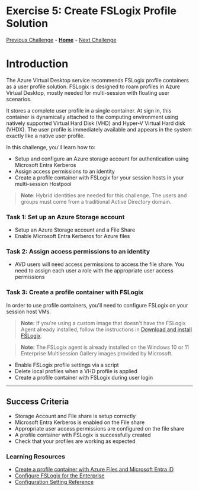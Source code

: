# Exercise 5: Create FSLogix Profile Solution

[Previous Challenge](./04-multi-session-Hostpools.md) - **[Home](../Readme.md)** - [Next Challenge](./06-scaling-plan.md)

# Introduction

The Azure Virtual Desktop service recommends FSLogix profile containers as a user profile solution. FSLogix is designed to roam profiles in Azure Virtual Desktop, mostly needed for multi-session with floating user scenarios.

It stores a complete user profile in a single container. At sign in, this container is dynamically attached to the computing environment using natively supported Virtual Hard Disk (VHD) and Hyper-V Virtual Hard disk (VHDX). The user profile is immediately available and appears in the system exactly like a native user profile. 

In this challenge, you'll learn how to:

- Setup and configure an Azure storage account for authentication using Microsoft Entra Kerberos
- Assign access permissions to an identity
- Create a profile container with FSLogix for your session hosts in your multi-session Hostpool 

> **Note**: Hybrid identities are needed for this challenge. The users and groups must come from a traditional Active Directory domain.

### Task 1: Set up an Azure Storage account
- Setup an Azure Storage account and a File Share
- Enable Microsoft Entra Kerberos for Azure files
    
### Task 2: Assign access permissions to an identity
- AVD users will need access permissions to access the file share. You need to assign each user a role with the appropriate user access permissions

### Task 3: Create a profile container with FSLogix
In order to use profile containers, you'll need to configure FSLogix on your session host VMs. 

>**Note:** If you're using a custom image that doesn't have the FSLogix Agent already installed, follow the instructions in [Download and install FSLogix](https://docs.microsoft.com/en-us/fslogix/install-ht). 

>**Note:** The FSLogix agent is already installed on the Windows 10 or 11 Enterprise Multisession Gallery images provided by Microsoft.

- Enable FSLogix profile settings via a script
- Delete local profiles when a VHD profile is applied
- Create a profile container with FSLogix during user login
  
----------------
## Success Criteria

- Storage Account and File share is setup correctly
- Microsoft Entra Kerberos is enabled on the File share
- Appropriate user access permissions are configured on the file share
- A profile container with FSLogix is successfully created 
- Check that your profiles are working as expected

### Learning Resources
- [Create a profile container with Azure Files and Microsoft Entra ID](https://learn.microsoft.com/en-us/azure/virtual-desktop/create-profile-container-azure-ad)
- [Configure FSLogix for the Enterprise](https://learn.microsoft.com/en-us/azure/architecture/example-scenario/wvd/windows-virtual-desktop-fslogix)
- [Configuration Setting Reference](https://learn.microsoft.com/en-us/fslogix/reference-configuration-settings?tabs=profiles)

